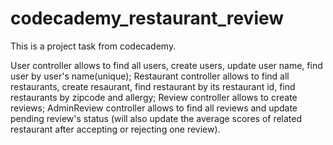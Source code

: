 # codecademy_restaurant_review
This is a project task from codecademy.

User controller allows to find all users, create users, update user name, find user by user's name(unique);
Restaurant controller allows to find all restaurants, create resaurant, find restaurant by its restaurant id, find restaurants by zipcode and allergy;
Review controller allows to create reviews;
AdminReview controller allows to find all reviews and update pending review's status (will also update the average scores of related restaurant after accepting or rejecting one review).

